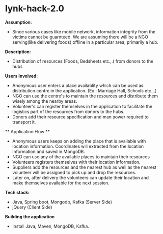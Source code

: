 # lynk-hack-2.0

**Assumption:**
  - Since various cases like mobile network, information integrity from the victims cannot be guarnteed. We are assuming there will be a NGO serving(like delivering foods) offline in a particular area, primarily a hub. 

**Description:**
  -  Distribution of resources (Foods, Bedsheets etc.,.) from donors to the hubs

**Users Involved:**
  - Anonymous user enters a place availablity which can be used as distribution centre in the application. (Ex :  Marriage Hall, Schools etc.,.) 
  - NGO can use the centre's to maintain the resources and distribute them wisely among the nearby areas.
  - Volunteer's can register themselves in the application to facilitate the logistics part of the resources from donors to the hubs.
  - Donors add their resource specification and man power required to transport it.
  
** Application Flow **
  - Anonymous users keeps on adding the place that is available with location information. Coordinates will extracted from the location information and saved in MongoDB.
  - NGO can use any of the available places to maintain their resources
  - Volunteers registers themselves with their location information.
  - Suppliers add the resources and the nearest hub as well as the nearest volunteer will be assigned to pick up and drop the resources.
  - Later on, after delivery the volunteers can update their location and make themselves available for the next session.

**Tech stack:**
  - Java, Spring boot, Mongodb, Kafka (Server Side)
  - jQuery (Client Side)

**Building the application**
  - Install Java, Maven, MongoDB, Kafka.
